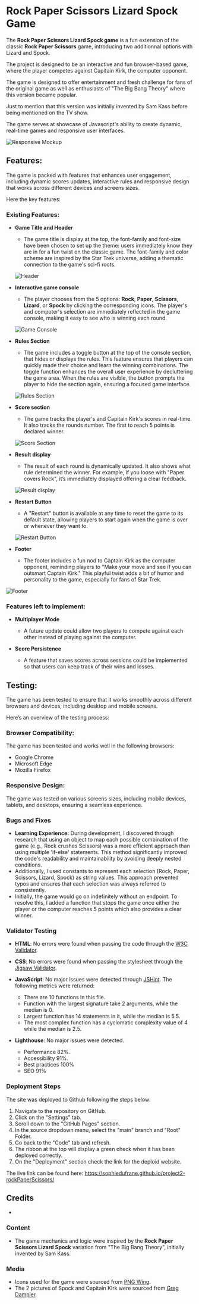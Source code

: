 # Rock Paper Scissors Lizard Spock Game

The **Rock Paper Scissors Lizard Spock game** is a fun extension of the classic **Rock Paper Scissors** game, introducing two additionnal options with Lizard and Spock.

The project is designed to be an interactive and fun browser-based game, where the player competes against Capitain Kirk, the computer opponent.

The game is designed to offer entertainment and fresh challenge for fans of the original game as well as enthusiasts of "The Big Bang Theory" where this version became popular.
 
Just to mention that this version was initially invented by Sam Kass before being mentioned on the TV show.

The game serves at showcase of Javascript's ability to create dynamic, real-time games and responsive user interfaces.

![Responsive Mockup](assets/media/rock_paper_scissors_mockup.png)

## Features:

The game is packed with features that enhances user engagement, including dynamic scores updates, interactive rules and responsive design that works across different devices and screens sizes.

Here the key features:

### Existing Features:

- **Game Title and Header**
  - The game title is display at the top, the font-family and font-size have been chosen to set up the theme: users immediately know they are in for a fun twist on the classic game. The font-family and color scheme are inspired by the Star Trek universe, adding a thematic connection to the game's sci-fi roots.

  ![Header](assets/media/rock_paper_scissors_header.png)

- **Interactive game console**
  - The player chooses from the 5 options: **Rock**, **Paper**, **Scissors**, **Lizard**, or **Spock** by clicking the corresponding icons. The player's and computer's selection are immediately reflected in the game console, making it easy to see who is winning each round.

  ![Game Console](assets/media/rock_paper_scissors_console.png)

- **Rules Section**
  - The game includes a toggle button at the top of the console section, that hides or displays the rules. This feature ensures that players can quickly made their choice and learn the winning combinations. The toggle function enhances the overall user experience by decluttering the game area. When the rules are visible, the button prompts the player to hide the section again, ensuring a focused game interface.

  ![Rules Section](assets/media/rock_paper_scissors_toggle_rules.png)

- **Score section**
  - The game tracks the player's and Capitain Kirk's scores in real-time. It also tracks the rounds number. The first to reach 5 points is declared winner. 

  ![Score Section](assets/media/rock_paper_scissors_score_section.png)

- **Result display**
  - The result of each round is dynamically updated. It also shows what rule determined the winner. For example, if you loose with "Paper covers Rock", it’s immediately displayed offering a clear feedback.

  ![Result display](assets/media/rock_paper_scissors_result_display.png)

- **Restart Button**
  - A "Restart" button is available at any time to reset the game to its default state, allowing players to start again when the game is over or whenever they want to.

  ![Restart Button](assets/media/rock_paper_scissors_restart_button.png)

- **Footer**
  - The footer includes a fun nod to Captain Kirk as the computer opponent, reminding players to "Make your move and see if you can outsmart Captain Kirk." This playful twist adds a bit of humor and personality to the game, especially for fans of Star Trek.

![Footer](assets/media/rock_paper_scissors_footer.png)


### Features left to implement:

- **Multiplayer Mode**
  - A future update could allow two players to compete against each other instead of playing against the computer.

- **Score Persistence**
  - A feature that saves scores across sessions could be implemented so that users can keep track of their wins and losses.

## Testing:

The game has been tested to ensure that it works smoothly across different browsers and devices, including desktop and mobile screens. 

Here’s an overview of the testing process:

### Browser Compatibility:

The game has been tested and works well in the following browsers:
- Google Chrome
- Microsoft Edge
- Mozilla Firefox

### Responsive Design:

The game was tested on various screens sizes, including mobile devices, tablets, and desktops, ensuring a seamless experience.

### Bugs and Fixes

- **Learning Experience:** During development, I discovered through research that using an object to map each possible combination of the game (e.g., Rock crushes Scissors) was a more efficient approach than using multiple 'if-else' statements. This method significantly improved the code's readability and maintainability by avoiding deeply nested conditions.
- Additionally, I used constants to represent each selection (Rock, Paper, Scissors, Lizard, Spock) as string values. This approach prevented typos and ensures that each selection was always referred to consistently.
- Initially, the game would go on indefinitely without an endpoint. To resolve this, I added a function that stops the game once either the player or the computer reaches 5 points which also provides a clear winner.

### Validator Testing

- **HTML**: No errors were found when passing the code through the [W3C Validator](https://validator.w3.org/).
- **CSS**: No errors were found when passing the stylesheet through the [Jigsaw Validator](https://jigsaw.w3.org/css-validator/).
- **JavaScript**: No major issues were detected through [JSHint](https://jshint.com/).
The following metrics were returned:
  - There are 10 functions in this file.
  - Function with the largest signature take 2 arguments, while the median is 0.
  - Largest function has 14 statements in it, while the median is 5.5.
  - The most complex function has a cyclomatic complexity value of 4 while the median is 2.5.

- **Lighthouse**: No major issues were detected.
    - Performance 82%.
    - Accessibility 91%.
    - Best practices 100%
    - SEO 91%

### Deployment Steps

The site was deployed to Github following the steps below:

1. Navigate to the repository on GitHub.
2. Click on the "Settings" tab.
3. Scroll down to the "GitHub Pages" section.
4. In the source dropdown menu, select the "main" branch and "Root" Folder.
5. Go back to the "Code" tab and refresh.
6. The ribbon at the top will display a green check when it has been deployed correctly.
7. On the "Deployment" section check the link for the deploid website.

The live link can be found here: https://sophiedufrane.github.io/project2-rockPaperScissors/

## Credits

- 

### Content

- The game mechanics and logic were inspired by the **Rock Paper Scissors Lizard Spock** variation from "The Big Bang Theory", initially invented by Sam Kass.
  
### Media

- Icons used for the game were sourced from [PNG Wing](https://www.pngwing.com/en/free-png-pzysy).
- The 2 pictures of Spock and Capitain Kirk were sourced from [Greg Dampier](https://www.gregdampier.com/comics/color/captain-kirk-spock-star-trek).